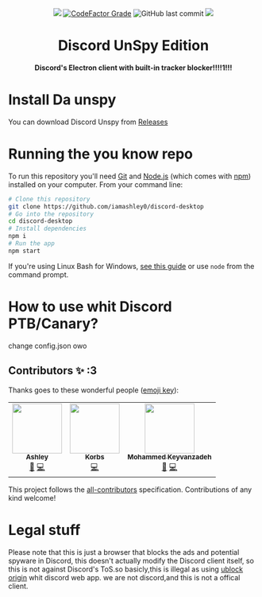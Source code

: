 
<div align="center">
<img src="https://user-images.githubusercontent.com/65588168/163461090-8a8f6876-a5b3-4d3e-8c6a-1f1be4993f76.png">
<a href="https://www.codefactor.io/repository/github/iamashley0/discord-desktop"><img alt="CodeFactor Grade" src="https://img.shields.io/codefactor/grade/github/iamashley0/discord-unspy"></a>
  <img alt="GitHub last commit" src="https://img.shields.io/github/last-commit/iamashley0/discord-unspy">
<!-- ALL-CONTRIBUTORS-BADGE:START - Do not remove or modify this section -->
<img src="https://img.shields.io/badge/all_contributors-4-pink.svg?style=flat-square">
<!-- ALL-CONTRIBUTORS-BADGE:END -->
 
 
# Discord UnSpy Edition

**Discord's Electron client with built-in tracker blocker!!!!1!!!**

</div>

# Install Da unspy

You can download Discord Unspy from [Releases](https://github.com/iamashley0/discord-desktop/releases)

# Running the you know repo

To run this repository you'll need [Git](https://git-scm.com/) and [Node.js](https://nodejs.org/en/download) (which comes with [npm](https://npmjs.com/)) installed on your computer. From your command line:

```bash
# Clone this repository
git clone https://github.com/iamashley0/discord-desktop
# Go into the repository
cd discord-desktop
# Install dependencies
npm i
# Run the app
npm start
```
If you're using Linux Bash for Windows, [see this guide](https://www.howtogeek.com/261575/how-to-run-graphical-linux-desktop-applications-from-windows-10s-bash-shell) or use `node` from the command prompt.

# How to use whit Discord PTB/Canary?

change config.json owo

## Contributors ✨ :3 

Thanks goes to these wonderful people ([emoji key](https://allcontributors.org/docs/en/emoji-key)):

<!-- ALL-CONTRIBUTORS-LIST:START - Do not remove or modify this section -->
<!-- prettier-ignore-start -->
<!-- markdownlint-disable -->
<table>
  <tr>
        <td align="center"><a href="https://iamashley.xyz"><img src="https://avatars.githubusercontent.com/u/65588168?v=4?s=100" width="100px;" alt=""/><br /><sub><b>Ashley</b></sub></a><br /><a href="#maintenance-iamashley0" title="Maintenance">🚧</a> <a href="https://github.com/iamashley0/discord-desktop/commits?author=iamashley0" title="Code">💻</a></td>
    <td align="center"><a href="https://korbsstudio.com"><img src="https://avatars.githubusercontent.com/u/51213244?v=4?s=100" width="100px;" alt=""/><br /><sub><b>Korbs</b></sub></a><br /><a href="https://github.com/iamashley0/discord-desktop/commits?author=KorbsStudio" title="Code">💻</a></td>
    <td align="center"><a href="https://github.com/VoltrexMaster"><img src="https://avatars.githubusercontent.com/u/62040526?v=4?s=100" width="100px;" alt=""/><br /><sub><b>Mohammed Keyvanzadeh</b></sub></a><br /><a href="#maintenance-VoltrexMaster" title="Maintenance">🚧</a> <a href="https://github.com/iamashley0/discord-desktop/commits?author=VoltrexMaster" title="Code">💻</a></td>
    </tr>
</table>

<!-- markdownlint-restore -->
<!-- prettier-ignore-end -->

<!-- ALL-CONTRIBUTORS-LIST:END -->

This project follows the [all-contributors](https://github.com/all-contributors/all-contributors) specification. Contributions of any kind welcome!

# Legal stuff
<p>Please note that this is just a browser that blocks the ads and potential spyware in Discord, this doesn't actually modify the Discord client itself, so this is not against Discord's ToS.so basicly,this is illegal as using <a href="https://ublockorigin.com/">ublock origin</a> whit discord web app. we are not discord,and this is not a offical client.</p>
